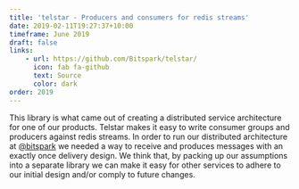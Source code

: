 ```yaml
---
title: 'telstar - Producers and consumers for redis streams'
date: 2019-02-11T19:27:37+10:00
timeframe: June 2019
draft: false
links:
    - url: https://github.com/Bitspark/telstar/
      icon: fab fa-github
      text: Source
      color: dark
order: 2019
---
```

This library is what came out of creating a distributed service architecture for one of our products. Telstar makes it easy to write consumer groups and producers against redis streams.
In order to run our distributed architecture at [@bitspark](https://bitspark.de) we needed a way to receive and produces messages with an exactly once delivery design. We think that, by packing up our assumptions into a separate library we can make it easy for other services to adhere to our initial design and/or comply to future changes.
